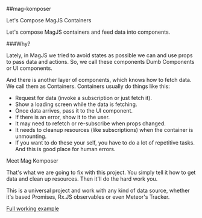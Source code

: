 ##mag-komposer

Let's Compose MagJS Containers

Let's compose MagJS containers and feed data into components. 

###Why?

Lately, in MagJS we tried to avoid states as possible we can and use props to pass data and actions.
So, we call these components Dumb Components or UI components.

And there is another layer of components, which knows how to fetch data. We call them as Containers.
Containers usually do things like this:

* Request for data (invoke a subscription or just fetch it).
* Show a loading screen while the data is fetching.
* Once data arrives, pass it to the UI component.
* If there is an error, show it to the user.
* It may need to refetch or re-subscribe when props changed.
* It needs to cleanup resources (like subscriptions) when the container is unmounting.
* If you want to do these your self, you have to do a lot of repetitive tasks. And this is good place for human errors.

Meet Mag Komposer

That's what we are going to fix with this project.
You simply tell it how to get data and clean up resources. 
Then it'll do the hard work you.

This is a universal project and work with any kind of data source, whether it's based Promises, Rx.JS observables or even Meteor's Tracker.

[Full working example](http://embed.plnkr.co/YZq93tsHKiIUPSBFtdPI/)
